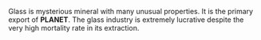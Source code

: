  Glass is mysterious mineral with many unusual properties. It is the primary export of **PLANET**. The glass industry is extremely lucrative despite the very high mortality rate in its extraction.


